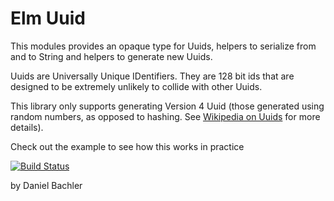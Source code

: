 # Elm Uuid

This modules provides an opaque type for Uuids, helpers to serialize
from and to String and helpers to generate new Uuids.

Uuids are Universally Unique IDentifiers. They are 128 bit ids that are
designed to be extremely unlikely to collide with other Uuids.

This library only supports generating Version 4 Uuid (those generated using
random numbers, as opposed to hashing. See
[Wikipedia on Uuids](https://en.wikipedia.org/wiki/Universally_unique_identifier#Version_4_.28random.29)
for more details).


Check out the example to see how this works in practice

[![Build Status](https://travis-ci.org/danyx23/elm-uuid.svg?branch=master)](https://travis-ci.org/danyx23/elm-uuid)

by Daniel Bachler
